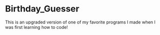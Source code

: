 # Birthday_Guesser
This is an upgraded version of one of my favorite programs I made when I was first learning how to code!
